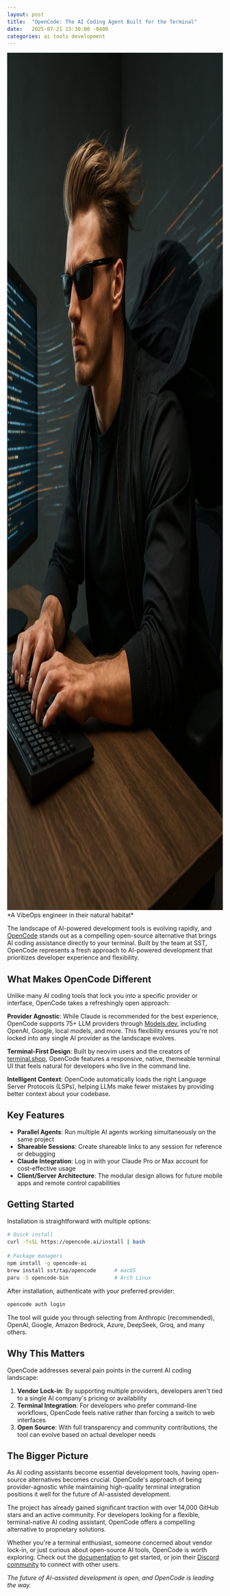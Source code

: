 ```yaml
---
layout: post
title:  "OpenCode: The AI Coding Agent Built for the Terminal"
date:   2025-07-21 15:30:00 -0400
categories: ai tools development
---
```


<img src="/images/file_00000000e76c6230b738aef4a346d1a9.png" alt="A VibeOps engineer in their natural habitat" style="height: 50vh; width: auto;">
*A VibeOps engineer in their natural habitat*

The landscape of AI-powered development tools is evolving rapidly, and [OpenCode](https://opencode.ai) stands out as a compelling open-source alternative that brings AI coding assistance directly to your terminal. Built by the team at SST, OpenCode represents a fresh approach to AI-powered development that prioritizes developer experience and flexibility.

## What Makes OpenCode Different

Unlike many AI coding tools that lock you into a specific provider or interface, OpenCode takes a refreshingly open approach:

**Provider Agnostic**: While Claude is recommended for the best experience, OpenCode supports 75+ LLM providers through [Models.dev](https://models.dev), including OpenAI, Google, local models, and more. This flexibility ensures you're not locked into any single AI provider as the landscape evolves.

**Terminal-First Design**: Built by neovim users and the creators of [terminal.shop](https://terminal.shop), OpenCode features a responsive, native, themeable terminal UI that feels natural for developers who live in the command line.

**Intelligent Context**: OpenCode automatically loads the right Language Server Protocols (LSPs), helping LLMs make fewer mistakes by providing better context about your codebase.

## Key Features

- **Parallel Agents**: Run multiple AI agents working simultaneously on the same project
- **Shareable Sessions**: Create shareable links to any session for reference or debugging
- **Claude Integration**: Log in with your Claude Pro or Max account for cost-effective usage
- **Client/Server Architecture**: The modular design allows for future mobile apps and remote control capabilities

## Getting Started

Installation is straightforward with multiple options:

```bash
# Quick install
curl -fsSL https://opencode.ai/install | bash

# Package managers
npm install -g opencode-ai
brew install sst/tap/opencode      # macOS
paru -S opencode-bin               # Arch Linux
```

After installation, authenticate with your preferred provider:

```bash
opencode auth login
```

The tool will guide you through selecting from Anthropic (recommended), OpenAI, Google, Amazon Bedrock, Azure, DeepSeek, Groq, and many others.

## Why This Matters

OpenCode addresses several pain points in the current AI coding landscape:

1. **Vendor Lock-in**: By supporting multiple providers, developers aren't tied to a single AI company's pricing or availability
2. **Terminal Integration**: For developers who prefer command-line workflows, OpenCode feels native rather than forcing a switch to web interfaces
3. **Open Source**: With full transparency and community contributions, the tool can evolve based on actual developer needs

## The Bigger Picture

As AI coding assistants become essential development tools, having open-source alternatives becomes crucial. OpenCode's approach of being provider-agnostic while maintaining high-quality terminal integration positions it well for the future of AI-assisted development.

The project has already gained significant traction with over 14,000 GitHub stars and an active community. For developers looking for a flexible, terminal-native AI coding assistant, OpenCode offers a compelling alternative to proprietary solutions.

Whether you're a terminal enthusiast, someone concerned about vendor lock-in, or just curious about open-source AI tools, OpenCode is worth exploring. Check out the [documentation](https://opencode.ai/docs/) to get started, or join their [Discord community](https://opencode.ai/discord) to connect with other users.

*The future of AI-assisted development is open, and OpenCode is leading the way.*
